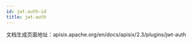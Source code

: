 ```yaml
---
id: jwt-auth-id
title: jwt-auth
---
```


文档生成页面地址：apisix.apache.org/en/docs/apisix/2.3/plugins/jwt-auth

